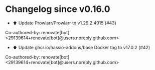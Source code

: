 # Changelog since v0.16.0
- ⬆️ Update Prowlarr/Prowlarr to v1.29.2.4915 (#43)

Co-authored-by: renovate[bot] <29139614+renovate[bot]@users.noreply.github.com> 
- ⬆️ Update ghcr.io/hassio-addons/base Docker tag to v17.0.2 (#42)

Co-authored-by: renovate[bot] <29139614+renovate[bot]@users.noreply.github.com> 
